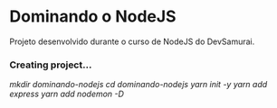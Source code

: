 # Dominando o NodeJS

Projeto desenvolvido durante o curso de NodeJS do DevSamurai.

### Creating project...

*mkdir dominando-nodejs*
*cd dominando-nodejs*
*yarn init -y*
*yarn add express*
*yarn add nodemon -D*